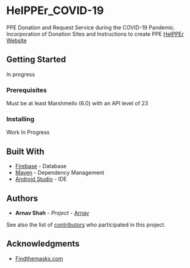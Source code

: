 # HelPPEr_COVID-19
PPE Donation and Request Service during the COVID-19 Pandemic. Incorporation of Donation Sites and Instructions to create PPE
[HelPPEr Website](https://helpperapp.bss.design/index.html)

## Getting Started

In progress

### Prerequisites

Must be at least Marshmello (6.0) with an API level of 23


### Installing

Work In Progress

## Built With

* [Firebase](https://firebase.google.com/) - Database
* [Maven](https://maven.apache.org/) - Dependency Management
* [Android Studio](https://developer.android.com/studio) - IDE


## Authors

* **Arnav Shah** - *Project* - [Arnav](https://github.com/arnavs-0)

See also the list of [contributors](https://github.com/your/project/contributors) who participated in this project.


## Acknowledgments

* [Findthemasks.com](https://findthemasks.com/)
